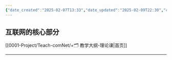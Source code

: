```yaml
---
{"date_created":"2025-02-07T13:33","date_updated":"2025-02-09T22:30","cssclasses":["card-view"],"dg-publish":true,"permalink":"/0001-Project/Teach-comNet/互联网的核心部分/","dgPassFrontmatter":true}
---
```


## 互联网的核心部分
[[0001-Project/Teach-comNet/+🗂️ 教学大纲-理论课\|首页]]

---
